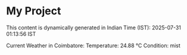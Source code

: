 # My Project

This content is dynamically generated in Indian Time (IST): 2025-07-31 01:13:56 IST


Current Weather in Coimbatore:
Temperature: 24.88 °C
Condition: mist
